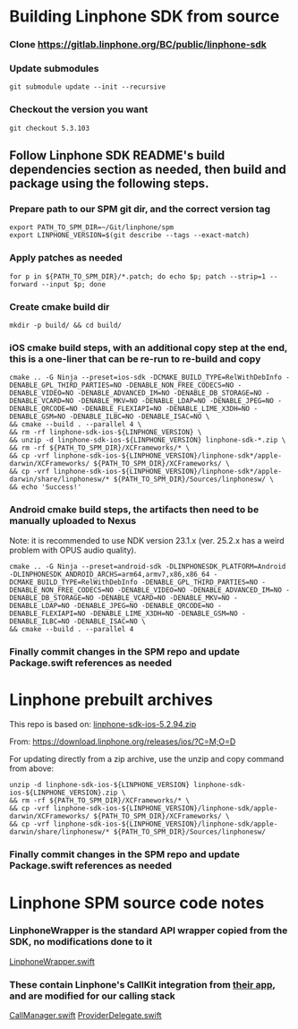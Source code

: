 
# Building Linphone SDK from source

### Clone https://gitlab.linphone.org/BC/public/linphone-sdk

### Update submodules

```
git submodule update --init --recursive
```

### Checkout the version you want

```
git checkout 5.3.103
```

## Follow Linphone SDK README's build dependencies section as needed, then build and package using the following steps.

### Prepare path to our SPM git dir, and the correct version tag

```
export PATH_TO_SPM_DIR=~/Git/linphone/spm
export LINPHONE_VERSION=$(git describe --tags --exact-match)
```

### Apply patches as needed

```
for p in ${PATH_TO_SPM_DIR}/*.patch; do echo $p; patch --strip=1 --forward --input $p; done
```

### Create cmake build dir

```
mkdir -p build/ && cd build/
```

### iOS cmake build steps, with an additional copy step at the end, this is a one-liner that can be re-run to re-build and copy

```
cmake .. -G Ninja --preset=ios-sdk -DCMAKE_BUILD_TYPE=RelWithDebInfo -DENABLE_GPL_THIRD_PARTIES=NO -DENABLE_NON_FREE_CODECS=NO -DENABLE_VIDEO=NO -DENABLE_ADVANCED_IM=NO -DENABLE_DB_STORAGE=NO -DENABLE_VCARD=NO -DENABLE_MKV=NO -DENABLE_LDAP=NO -DENABLE_JPEG=NO -DENABLE_QRCODE=NO -DENABLE_FLEXIAPI=NO -DENABLE_LIME_X3DH=NO -DENABLE_GSM=NO -DENABLE_ILBC=NO -DENABLE_ISAC=NO \
&& cmake --build . --parallel 4 \
&& rm -rf linphone-sdk-ios-${LINPHONE_VERSION} \
&& unzip -d linphone-sdk-ios-${LINPHONE_VERSION} linphone-sdk-*.zip \
&& rm -rf ${PATH_TO_SPM_DIR}/XCFrameworks/* \
&& cp -vrf linphone-sdk-ios-${LINPHONE_VERSION}/linphone-sdk*/apple-darwin/XCFrameworks/ ${PATH_TO_SPM_DIR}/XCFrameworks/ \
&& cp -vrf linphone-sdk-ios-${LINPHONE_VERSION}/linphone-sdk*/apple-darwin/share/linphonesw/* ${PATH_TO_SPM_DIR}/Sources/linphonesw/ \
&& echo 'Success!'
```

### Android cmake build steps, the artifacts then need to be manually uploaded to Nexus

Note: it is recommended to use NDK version 23.1.x (ver. 25.2.x has a weird problem with OPUS audio quality).

```
cmake .. -G Ninja --preset=android-sdk -DLINPHONESDK_PLATFORM=Android -DLINPHONESDK_ANDROID_ARCHS=arm64,armv7,x86,x86_64 -DCMAKE_BUILD_TYPE=RelWithDebInfo -DENABLE_GPL_THIRD_PARTIES=NO -DENABLE_NON_FREE_CODECS=NO -DENABLE_VIDEO=NO -DENABLE_ADVANCED_IM=NO -DENABLE_DB_STORAGE=NO -DENABLE_VCARD=NO -DENABLE_MKV=NO -DENABLE_LDAP=NO -DENABLE_JPEG=NO -DENABLE_QRCODE=NO -DENABLE_FLEXIAPI=NO -DENABLE_LIME_X3DH=NO -DENABLE_GSM=NO -DENABLE_ILBC=NO -DENABLE_ISAC=NO \
&& cmake --build . --parallel 4
```

### Finally commit changes in the SPM repo and update Package.swift references as needed

# Linphone prebuilt archives

This repo is based on: [linphone-sdk-ios-5.2.94.zip](https://download.linphone.org/releases/ios/linphone-sdk-ios-5.2.94.zip)

From: https://download.linphone.org/releases/ios/?C=M;O=D

For updating directly from a zip archive, use the unzip and copy command from above:

```
unzip -d linphone-sdk-ios-${LINPHONE_VERSION} linphone-sdk-ios-${LINPHONE_VERSION}.zip \
&& rm -rf ${PATH_TO_SPM_DIR}/XCFrameworks/* \
&& cp -vrf linphone-sdk-ios-${LINPHONE_VERSION}/linphone-sdk/apple-darwin/XCFrameworks/ ${PATH_TO_SPM_DIR}/XCFrameworks/ \
&& cp -vrf linphone-sdk-ios-${LINPHONE_VERSION}/linphone-sdk/apple-darwin/share/linphonesw/* ${PATH_TO_SPM_DIR}/Sources/linphonesw/
```

### Finally commit changes in the SPM repo and update Package.swift references as needed

# Linphone SPM source code notes

### LinphoneWrapper is the standard API wrapper copied from the SDK, no modifications done to it
[LinphoneWrapper.swift](Sources/linphonesw/LinphoneWrapper.swift)

### These contain Linphone's CallKit integration from [their app](https://gitlab.linphone.org/BC/public/linphone-iphone), and are modified for our calling stack
[CallManager.swift](Sources/linphonesw/CallManager.swift)
[ProviderDelegate.swift](Sources/linphonesw/ProviderDelegate.swift)
